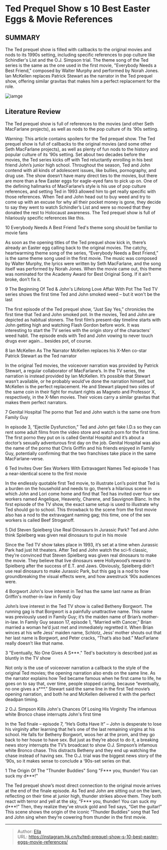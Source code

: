 # Ted Prequel Show s 10 Best Easter Eggs &amp; Movie References


## SUMMARY 


 The Ted prequel show is filled with callbacks to the original movies and nods to its 1990s setting, including specific references to pop culture like Schindler&#39;s List and the O.J. Simpson trial. 
 The theme song of the Ted series is the same as the one used in the first movie, &#34;Everybody Needs a Best Friend,&#34; composed by Walter Murphy and performed by Norah Jones. 
 Ian McKellen replaces Patrick Stewart as the narrator in the Ted prequel show, offering similar gravitas that makes him a perfect replacement for the role. 

![iamge](https://static1.srcdn.com/wordpress/wp-content/uploads/2024/01/collage-of-mark-wahlberg-in-the-ted-movie-ted-in-the-tv-show-and-max-burkholder-in-the-ted-tv-show.jpg)

## Literature Review
The Ted prequel show is full of references to the movies (and other Seth MacFarlane projects), as well as nods to the pop culture of its &#39;90s setting.




Warning: This article contains spoilers for the Ted prequel show.
The Ted prequel show is full of callbacks to the original movies (and some other Seth MacFarlane projects), as well as plenty of fun nods to the history and popular culture of its ‘90s setting. Set about two decades before the movies, the Ted series kicks off with Ted reluctantly enrolling in his best friend John’s junior high school. Throughout the season, Ted and John contend with all kinds of adolescent issues, like bullies, pornography, and drug use. The show doesn’t have many direct ties to the movies, but there are more than a few Easter eggs for eagle-eyed fans to pick up on.
One of the defining hallmarks of MacFarlane’s style is his use of pop culture references, and setting Ted in 1993 allowed him to get really specific with those references. When Ted and John head out to buy weed and try to come up with an excuse for why all their pocket money is gone, they decide to say they went to watch Schindler’s List and were so moved that they donated the rest to Holocaust awareness. The Ted prequel show is full of hilariously specific references like this.









 








 10  Everybody Needs A Best Friend 
Ted&#39;s theme song should be familiar to movie fans


 







As soon as the opening titles of the Ted prequel show kick in, there’s already an Easter egg calling back to the original movies. The catchy, heartwarming theme song of the series, “Everybody Needs a Best Friend,” is the same theme song used in the first movie. The music was composed by Walter Murphy, the lyrics were written by Seth MacFarlane, and the song itself was performed by Norah Jones. When the movie came out, this theme was nominated for the Academy Award for Best Original Song. If it ain’t broke, don’t fix it.





 9  The Beginning Of Ted &amp; John&#39;s Lifelong Love Affair With Pot 
The Ted TV series shows the first time Ted and John smoked weed – but it won&#39;t be the last
        

The first episode of the Ted prequel show, “Just Say Yes,” chronicles the first time that Ted and John smoked pot. In the movies, Ted and John are depicted as habitual stoners. The first film’s present-day timeline starts with John getting high and watching Flash Gordon before work. It was interesting to start the TV series with the origin story of the characters’ weed habit. The episode ends with Ted and John vowing to never touch drugs ever again... besides pot, of course.





 8  Ian McKellen As The Narrator 
McKellen replaces his X-Men co-star Patrick Stewart as the Ted narrator


 







In the original Ted movies, the voiceover narration was provided by Patrick Stewart, a regular collaborator of MacFarlane’s. In the TV series, the narration is instead provided by Ian McKellen. It’s possible that Stewart wasn’t available, or he probably would’ve done the narration himself, but McKellen is the perfect replacement. He and Stewart played two sides of the same coin in their fight for mutant rights as Magneto and Professor X, respectively, in the X-Men movies. Their voices carry a similar gravitas that makes them perfect narrators.





 7  Genital Hospital 
The porno that Ted and John watch is the same one from Family Guy
        

In episode 3, “Ejectile Dysfunction,” Ted and John get fake I.D.s so they can rent some adult films from the video store and watch porn for the first time. The first porno they put on is called Genital Hospital and it’s about a doctor’s sexually adventurous first day on the job. Genital Hospital was also the name of the porno that Chris Griffin and his friends enjoyed in Family Guy, potentially confirming that the two franchises take place in the same MacFarlane-verse.





 6  Ted Invites Over Sex Workers With Extravagant Names 
Ted episode 1 has a near-identical scene to the first movie
        

In the endlessly quotable first Ted movie, to illustrate Lori’s point that Ted is a burden on the household and needs to go, there’s a hilarious scene in which John and Lori come home and find that Ted has invited over four sex workers named Angelique, Heavenly, Charene, and Sauvignon Blanc. In the first episode of the TV show, the exact same setup is used to illustrate why Ted should go to school. This throwback to the scene from the first movie also has a nod to the extravagant naming gag; this time, one of the sex workers is called Beef Stroganoff.





 5  Did Steven Spielberg Use Real Dinosaurs In Jurassic Park? 
Ted and John think Spielberg was given real dinosaurs to put in his movie
        

Since the Ted TV show takes place in 1993, it’s set at a time when Jurassic Park had just hit theaters. After Ted and John watch the sci-fi classic, they’re convinced that Steven Spielberg was given real dinosaurs to make the movie. They believe that live dinosaurs were Hollywood’s reward to Spielberg after the success of E.T. and Jaws. Obviously, Spielberg didn’t use real dinosaurs to make Jurassic Park, but this gag is a nod to how groundbreaking the visual effects were, and how awestruck ‘90s audiences were.





 4  Borgwort 
John&#39;s love interest in Ted has the same last name as Brian Griffin&#39;s mother-in-law in Family Guy
        

John’s love interest in the Ted TV show is called Betheny Borgwort. The running gag is that Borgwort is a painfully unattractive name. This name was previously used in Family Guy; it’s the maiden name of Brian’s mother-in-law. In Family Guy season 17, episode 1, “Married with Cancer,” Brian married a woman he’d just met and immediately regretted it. When Brian winces at his wife Jess’ maiden name, Schlotz, Jess’ mother shouts out that her last name is Borgwort, and Peter cracks, “That’s also bad.” MacFarlane really doesn’t like that name.





 3  &#34;Eventually, No One Gives A S***.&#34; 
Ted&#39;s backstory is described just as bluntly in the TV show
        

Not only is the use of voiceover narration a callback to the style of the original Ted movies; the opening narration also ends on the same line. As the narrator explains how Ted became famous when he first came to life, he goes on to say that, over time, people stopped caring, because “eventually, no one gives a s***.” Stewart said the same line in the first Ted movie’s opening narration, and both he and McKellen delivered it with the perfect deadpan timing.





 2  O.J. Simpson Kills John&#39;s Chances Of Losing His Virginity 
The infamous white Bronco chase interrupts John&#39;s first time
        

In the Ted finale – episode 7, “He’s Gotta Have It” – John is desperate to lose his virginity after learning that he’s one of the last remaining virgins at his school. He falls for Betheny Borgwort, woos her at the prom, and they go back to her house to have sex. But just as they’re about to do it, a breaking news story interrupts the TV’s broadcast to show O.J. Simpson’s infamous white Bronco chase. This distracts Betheny and they end up watching the chase instead of having sex. The O.J. trial was the biggest news story of the ‘90s, so it makes sense to conclude a ‘90s-set series on that.





 1  The Origin Of The &#34;Thunder Buddies&#34; Song 
&#34;F*** you, thunder! You can suck my d***!&#34;


 







The Ted prequel show’s most direct connection to the original movie arrives at the end of the finale episode. As Ted and John are sitting out on the lawn, reflecting on their time at junior high, thunder strikes above them. They both react with terror and yell at the sky, “F*** you, thunder! You can suck my d***!” Then, they realize they’ve struck gold and Ted says, “Get the guitar!” This scene shows the origin of the iconic “Thunder Buddies” song that Ted and John sing when they’re cowering from thunder in the first movie. 

---

> Author: [Ella](https://instagram.hk.cn/)  
> URL: https://instagram.hk.cn/tv/ted-prequel-show-s-10-best-easter-eggs-movie-references/  

